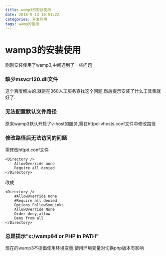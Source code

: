 ```yaml
---
title: wamp3的安装使用
date: 2018-9-13 10:51:22
categories: 开发环境
tags: wamp的使用
---
```

# wamp3的安装使用

刚刚安装使用了wamp3,中间遇到了一些问题

### 缺少msvcr120.dll文件

这个百度解决的.就是在360人工服务查找这个问题,然后提示安装了什么工具集就好了.

### 无法配置默认文件路径

原来wamp3默认开启了v-host的服务,需在httpd-vhosts.conf文件中修改路径

### 修改路径后无法访问的问题

需修改httpd.conf文件
```apacheconfig
<Directory />
    AllowOverride none
    Require all denied
</Directory>
```
改成
```apacheconfig
<Directory />
    #AllowOverride none
    #Require all denied
    Options FollowSymLinks
    AllowOverride None
    Order deny,allow
    Deny from all
</Directory>
```

### 总是提示"c:/wamp64 or PHP in PATH"

现在的wamp3不提倡使用环境变量.使用环境变量对切换php版本有影响